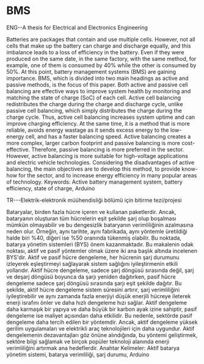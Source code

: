 # BMS
ENG--A thesis for Electrical and Electronics Engineering

Batteries are packages that contain and use multiple cells. However, not all cells that
make up the battery can charge and discharge equally, and this imbalance leads to a loss
of efficiency in the battery. Even if they were produced on the same date, in the same
factory, with the same method, for example, one of them is consumed by 40% while the
other is consumed by 50%. At this point, battery management systems (BMS) are
gaining importance. BMS, which is divided into two main headings as active and
passive methods, is the focus of this paper. Both active and passive cell balancing are
effective ways to improve system health by monitoring and matching the state of charge
(SoC) of each cell. Active cell balancing redistributes the charge during the charge and
discharge cycle, unlike passive cell balancing, which simply distributes the charge
during the charge cycle. Thus, active cell balancing increases system uptime and can
improve charging efficiency. At the same time, it is a method that is more reliable,
avoids energy wastage as it sends excess energy to the low-energy cell, and has a faster
balancing speed. Active balancing creates a more complex, larger carbon footprint and
passive balancing is more cost-effective. Therefore, passive balancing is more preferred
in the sector. However, active balancing is more suitable for high-voltage applications
and electric vehicle technologies. Considering the disadvantages of active balancing, the
main objectives are to develop this method, to provide know-how for the sector, and to
increase energy efficiency in many popular areas of technology.
Keywords: Active battery management system, battery efficiency, state of charge,
Arduino


TR---Elektrik-elektronik müühendisliği bölümü için bitirme tezi/projesi

Bataryalar, birden fazla hücre içeren ve kullanan paketlerdir. Ancak, bataryanın
oluşturan tüm hücrelerin eşit şekilde şarj olup boşalması mümkün olmayabilir ve
bu dengesizlik bataryanın verimliliğinin azalmasına neden olur. Örneğin, aynı
tarihte, aynı fabrikada, aynı yöntemle üretildiği halde biri %40, diğeri ise %50
oranında tükenmiş olabilir. Bu noktada, batarya yönetim sistemleri (BYS) önem
kazanmaktadır. Bu makalenin odak noktası, aktif ve pasif yöntemler olmak üzere
iki ana başlık altında incelenen BYS'dir. Aktif ve pasif hücre dengeleme, her
hücrenin şarj durumunu izleyerek eşleştirmeyi sağlayarak sistem sağlığını
iyileştirmenin etkili yollarıdır. Aktif hücre dengeleme, sadece şarj döngüsü
sırasında değil, şarj ve deşarj döngüsü boyunca da şarjı yeniden dağıtırken, pasif
hücre dengeleme sadece şarj döngüsü sırasında şarjı eşit şekilde dağıtır. Bu şekilde,
aktif hücre dengeleme sistem süresini artırır, şarj verimliliğini iyileştirebilir ve aynı
zamanda fazla enerjiyi düşük enerjili hücreye ileterek enerji israfını önler ve daha
hızlı dengeleme hızı sağlar. Aktif dengeleme daha karmaşık bir yapıya ve daha
büyük bir karbon ayak izine sahiptir, pasif dengeleme ise maliyet açısından daha
etkilidir. Bu nedenle, sektörde pasif dengeleme daha tercih edilen bir yöntemdir.
Ancak, aktif dengeleme yüksek gerilim uygulamaları ve elektrikli araç teknolojileri
için daha uygundur. Aktif dengelemenin dezavantajları göz önüne alındığında, bu
yöntemi geliştirmek, sektöre bilgi sağlamak ve birçok popüler teknoloji alanında
enerji verimliliğini artırmak ana hedeflerdir.
Anahtar Kelimeler: Aktif batarya yönetim sistemi, batarya verimliliği, şarj
durumu, Arduino
